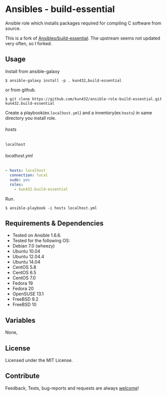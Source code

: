 Ansibles - build-essential
========

Ansible role which installs packages required for compiling C software from source.

This is a fork of [Ansibles/build-essential](https://github.com/Ansibles/build-essential). The upstream seems not updated very often, so I forked.

## Usage

Install from ansible-galaxy

```shell
$ ansible-galaxy install -p . kun432,build-essential
```
or from github.

```shell
$ git clone https://github.com/kun432/ansible-role-build-essential.git kun432.build-essential
```

Create a playbook(ex.`localhost.yml`) and a inventory(ex.`hosts`) in same directory you install role.

###### hosts
```
localhost
```
 
###### localhost.yml
```yml
- hosts: localhost
  connection: local
  sudo: yes
  roles:
    - kun432.build-essential
```
Run.
```shell
$ ansible-playbook -i hosts localhost.yml
```

## Requirements & Dependencies

- Tested on Ansible 1.6.6.
- Tested for the following OS:
 - Debian 7.0 (wheezy)
 - Ubuntu 10.04
 - Ubuntu 12.04.4
 - Ubuntu 14.04
 - CentOS 5.8
 - CentOS 6.5
 - CentOS 7.0
 - Fedora 19
 - Fedora 20
 - OpenSUSE 13.1
 - FreeBSD 9.2
 - FreeBSD 10

## Variables

None,

## License

Licensed under the MIT License.

## Contribute

Feedback, Tests, bug-reports and requests are always [welcome](https://github.com/kun432/ansible-role-build-essential/issues)!

